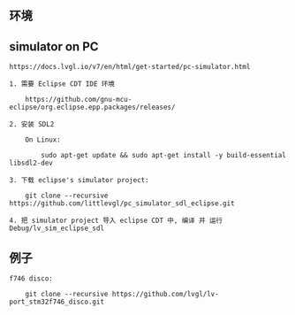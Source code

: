## 环境

## simulator on PC

    https://docs.lvgl.io/v7/en/html/get-started/pc-simulator.html

    1. 需要 Eclipse CDT IDE 环境
        
        https://github.com/gnu-mcu-eclipse/org.eclipse.epp.packages/releases/

    2. 安装 SDL2

        On Linux:

            sudo apt-get update && sudo apt-get install -y build-essential libsdl2-dev

    3. 下载 eclipse's simulator project:

        git clone --recursive https://github.com/littlevgl/pc_simulator_sdl_eclipse.git

    4. 把 simulator project 导入 eclipse CDT 中, 编译 并 运行 Debug/lv_sim_eclipse_sdl

## 例子

    f746 disco:

        git clone --recursive https://github.com/lvgl/lv-port_stm32f746_disco.git

